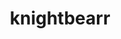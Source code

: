 ---
title: knightbearr
github: https://github.com/knightbearr
mode: dark
transition: 3s
archetype:
  - Little Bit of Everything
---
